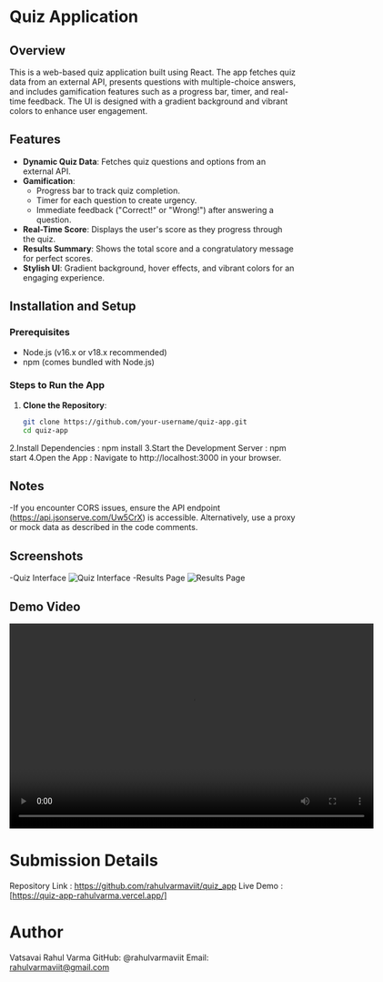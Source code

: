 # Quiz Application

## Overview

This is a web-based quiz application built using React. The app fetches quiz data from an external API, presents questions with multiple-choice answers, and includes gamification features such as a progress bar, timer, and real-time feedback. The UI is designed with a gradient background and vibrant colors to enhance user engagement.

## Features

- **Dynamic Quiz Data**: Fetches quiz questions and options from an external API.
- **Gamification**:
  - Progress bar to track quiz completion.
  - Timer for each question to create urgency.
  - Immediate feedback ("Correct!" or "Wrong!") after answering a question.
- **Real-Time Score**: Displays the user's score as they progress through the quiz.
- **Results Summary**: Shows the total score and a congratulatory message for perfect scores.
- **Stylish UI**: Gradient background, hover effects, and vibrant colors for an engaging experience.

## Installation and Setup

### Prerequisites

- Node.js (v16.x or v18.x recommended)
- npm (comes bundled with Node.js)

### Steps to Run the App

1. **Clone the Repository**:
   ```bash
   git clone https://github.com/your-username/quiz-app.git
   cd quiz-app
2.Install Dependencies :
   npm install
3.Start the Development Server :
  npm start
4.Open the App :
  Navigate to http://localhost:3000 in your browser.
## Notes ##
  -If you encounter CORS issues, ensure the API endpoint (https://api.jsonserve.com/Uw5CrX) is accessible. Alternatively, use a proxy or mock data as described in the code comments.
## Screenshots ##
  -Quiz Interface
     ![Quiz Interface](./screenshots/Screenshot%202025-02-02%20002724.png)
  -Results Page
     ![Results Page](./screenshots/Screenshot%202025-02-02%20002827.png)
## Demo Video

<p align="center">
  <video width="640" height="360" controls>
    <source src="https://raw.githubusercontent.com/rahulvarmaviit/quiz_app/master/screenshots/Screen Recording 2025-02-02 083933.mp4" type="video/mp4">
  </video>
</p>

# Submission Details #
Repository Link : https://github.com/rahulvarmaviit/quiz_app
Live Demo : [https://quiz-app-rahulvarma.vercel.app/]
# Author #
Vatsavai Rahul Varma
GitHub: @rahulvarmaviit
Email: rahulvarmaviit@gmail.com
